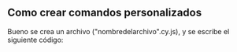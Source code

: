 ## Como crear comandos personalizados

Bueno se crea un archivo ("nombredelarchivo".cy.js), y se escribe el siguiente código:

~~~

~~~
